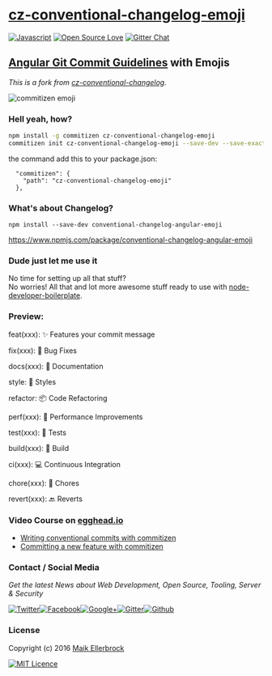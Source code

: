 # [cz-conventional-changelog-emoji](https://www.npmjs.com/package/cz-conventional-changelog-emoji)

[![Javascript](https://badges.frapsoft.com/javascript/code/javascript.svg?v=100)](https://github.com/ellerbrock/javascript-badges/) [![Open Source Love](https://badges.frapsoft.com/os/v1/open-source.svg?v=102)](https://github.com/ellerbrock/open-source-badges/) [![Gitter Chat](https://badges.gitter.im/frapsoft/frapsoft.svg)](https://gitter.im/frapsoft/frapsoft/)

## [Angular Git Commit Guidelines](https://github.com/angular/angular.js/blob/master/CONTRIBUTING.md#type) with Emojis 

*This is a fork from [cz-conventional-changelog](https://github.com/commitizen/cz-conventional-changelog).*


![commitizen emoji](https://github.frapsoft.com/top/commitizen-emoji.jpg?v=101)

### Hell yeah, how?

```bash
npm install -g commitizen cz-conventional-changelog-emoji
commitizen init cz-conventional-changelog-emoji --save-dev --save-exact
```

the command add this to your package.json:

```
  "commitizen": {
    "path": "cz-conventional-changelog-emoji"
  },
```

### What's about Changelog?

`npm install --save-dev conventional-changelog-angular-emoji`

<https://www.npmjs.com/package/conventional-changelog-angular-emoji>


### Dude just let me use it

No time for setting up all that stuff?  
No worries! All that and lot more awesome stuff ready to use with [node-developer-boilerplate](https://github.com/ellerbrock/node-developer-boilerplate).

### Preview:

feat(xxx): :sparkles: Features your commit message
	
fix(xxx): :bug: Bug Fixes
	
docs(xxx): :book: Documentation

style: :gem: Styles

refactor: :package: Code Refactoring

perf(xxx): :rocket: Performance Improvements

test(xxx): :rotating_light: Tests

build(xxx): :construction_worker: Build

ci(xxx): :computer: Continuous Integration
    
chore(xxx): :ticket: Chores

revert(xxx): :back: Reverts

### Video Course on [egghead.io](https://egghead.io)

- [Writing conventional commits with commitizen](https://egghead.io/lessons/javascript-how-to-write-a-javascript-library-writing-conventional-commits-with-commitizen)
- [Committing a new feature with commitizen](https://egghead.io/lessons/javascript-how-to-write-a-javascript-library-committing-a-new-feature-with-commitizen)

### Contact / Social Media

_Get the latest News about Web Development, Open Source, Tooling, Server & Security_

[![Twitter](https://github.frapsoft.com/social/twitter.png)](https://twitter.com/frapsoft/)[![Facebook](https://github.frapsoft.com/social/facebook.png)](https://www.facebook.com/frapsoft/)[![Google+](https://github.frapsoft.com/social/google-plus.png)](https://plus.google.com/116540931335841862774)[![Gitter](https://github.frapsoft.com/social/gitter.png)](https://gitter.im/frapsoft/frapsoft/)[![Github](https://github.frapsoft.com/social/github.png)](https://github.com/ellerbrock/)

### License

Copyright (c) 2016 [Maik Ellerbrock](https://github.com/ellerbrock/)

[![MIT Licence](https://badges.frapsoft.com/os/mit/mit-125x28.png?v=102)](https://opensource.org/licenses/mit-license.php)